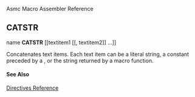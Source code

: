 Asmc Macro Assembler Reference

## CATSTR

name **CATSTR** [[textitem1 [[, textitem2]] ...]]

Concatenates text items. Each text item can be a literal string, a constant preceded by a , or the string returned by a macro function.

#### See Also

[Directives Reference](readme.md)
